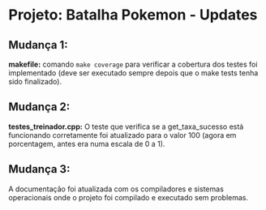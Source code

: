 # Projeto: Batalha Pokemon - Updates

## Mudança 1:
  **makefile:** comando ```make coverage``` para verificar a cobertura dos testes foi implementado (deve ser executado sempre depois que o make tests tenha sido finalizado).

## Mudança 2:
  **testes_treinador.cpp:** O teste que verifica se a get_taxa_sucesso está funcionando corretamente foi atualizado para o valor 100 (agora em porcentagem, antes era numa escala de 0 a 1).
  
## Mudança 3:
  A documentação foi atualizada com os compiladores e sistemas operacionais onde o projeto foi compilado e executado sem problemas.
